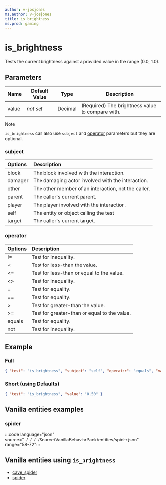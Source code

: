 ```yaml
---
author: v-josjones
ms.author: v-josjones
title: is_brightness
ms.prod: gaming
---
```


# is_brightness

Tests the current brightness against a provided value in the range (0.0, 1.0).

## Parameters

|Name |Default Value  |Type  |Description  |
|---------|---------|---------|---------|
|value |*not set* |Decimal |(Required) The brightness value to compare with. |

>[!Note]
> `is_brightness` can also use `subject` and [operator](../Definitions/NestedTables/operator.md) parameters but they are optional.

### subject

| Options| Description |
|:-----------|:-----------|
| block| The block involved with the interaction. |
| damager| The damaging actor involved with the interaction. |
| other| The other member of an interaction, not the caller. |
| parent| The caller's current parent. |
| player| The player involved with the interaction. |
| self| The entity or object calling the test |
| target| The caller's current target. |

### operator

| Options| Description |
|:-----------|:-----------|
| !=| Test for inequality. |
| <| Test for less-than the value. |
| <=| Test for less-than or equal to the value. |
| <>| Test for inequality. |
| =| Test for equality. |
| ==| Test for equality. |
| >| Test for greater-than the value. |
| >=| Test for greater-than or equal to the value. |
| equals| Test for equality. |
| not| Test for inequality. |

## Example

### Full

```json
{ "test": "is_brightness", "subject": "self", "operator": "equals", "value": "0.50" }
```

### Short (using Defaults)

```json
{ "test": "is_brightness", "value": "0.50" }
```

## Vanilla entities examples

### spider

:::code language="json" source="../../../../Source/VanillaBehaviorPack/entities/spider.json" range="58-72":::

## Vanilla entities using `is_brightness`

- [cave_spider](../../../../Source/VanillaBehaviorPack_Snippets/entities/cave_spider.md)
- [spider](../../../../Source/VanillaBehaviorPack_Snippets/entities/spider.md)
